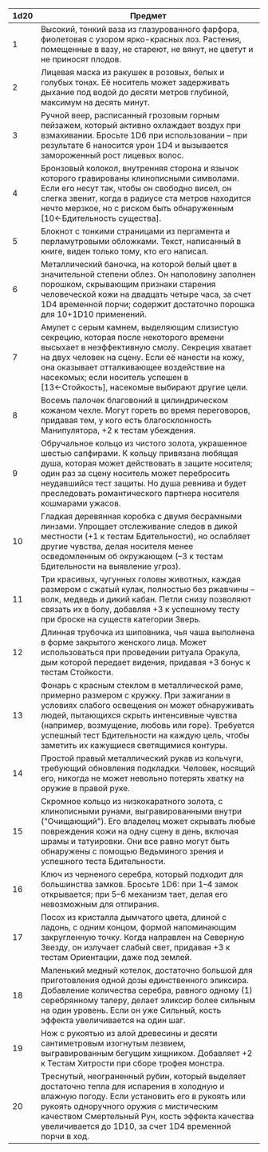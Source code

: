 | 1d20 | Предмет                                                                                                                                                                                                                                                                                                                                 |
| ---- | --------------------------------------------------------------------------------------------------------------------------------------------------------------------------------------------------------------------------------------------------------------------------------------------------------------------------------------- |
| 1    | Высокий, тонкий ваза из глазурованного фарфора, фиолетовая с узором ярко-красных лоз. Растения, помещенные в вазу, не стареют, не вянут, не цветут и не приносят плодов.                                                                                                                                                                |
| 2    | Лицевая маска из ракушек в розовых, белых и голубых тонах. Её носитель может задерживать дыхание под водой до десяти метров глубиной, максимум на десять минут.                                                                                                                                                                         |
| 3    | Ручной веер, расписанный грозовым горным пейзажем, который активно охлаждает воздух при взмахивании. Бросьте 1D6 при использовании – при результате 6 наносится урон 1D4 и вызывается замороженный рост лицевых волос.                                                                                                                  |
| 4    | Бронзовый колокол, внутренняя сторона и язычок которого гравированы клинописными символами. Если его несут так, чтобы он свободно висел, он слегка звенит, когда в радиусе ста метров находится нечто мерзкое, но с риском быть обнаруженным [10←Бдительность существа].                                                                |
| 5    | Блокнот с тонкими страницами из пергамента и перламутровыми обложками. Текст, написанный в книге, виден только тому, кто его написал.                                                                                                                                                                                                   |
| 6    | Металлический баночка, на которой белый цвет в значительной степени облез. Он наполовину заполнен порошком, скрывающим признаки старения человеческой кожи на двадцать четыре часа, за счет 1D4 временной порчи; содержит достаточно порошка для 10+1D10 применений.                                                                    |
| 7    | Амулет с серым камнем, выделяющим слизистую секрецию, которая после некоторого времени высыхает в неэффективную смолу. Секреция хватает на двух человек на сцену. Если её нанести на кожу, она оказывает отталкивающее воздействие на насекомых; если носитель успешен в [13←Стойкость], насекомые выбирают другие цели.                |
| 8    | Восемь палочек благовоний в цилиндрическом кожаном чехле. Могут гореть во время переговоров, придавая тем, у кого есть благосклонность Манипулятора, +2 к тестам убеждения.                                                                                                                                                             |
| 9    | Обручальное кольцо из чистого золота, украшенное шестью сапфирами. К кольцу привязана любящая душа, которая может действовать в защите носителя; один раз за сцену носитель может перебросить неудавшийся тест защиты. Но душа ревнива и будет преследовать романтического партнера носителя кошмарами ужасов.                          |
| 10   | Гладкая деревянная коробка с двумя бесрамными линзами. Упрощает отслеживание следов в дикой местности (+1 к тестам Бдительности), но ослабляет другие чувства, делая носителя менее осведомленным об окружающем (–3 к тестам Бдительности на выявление угроз).                                                                          |
| 11   | Три красивых, чугунных головы животных, каждая размером с сжатый кулак, полностью без ржавчины – волк, медведь и дикий кабан. Петли снизу позволяют связать их в болу, добавляя +3 к успешному тесту при броске на существ категории Зверь.                                                                                             |
| 12   | Длинная трубочка из шиповника, чья чаша выполнена в форме закрытого женского лица. Может использоваться при проведении ритуала Оракула, дым которой передает видения, придавая +3 бонус к тестам Стойкости.                                                                                                                             |
| 13   | Фонарь с красным стеклом в металлической раме, примерно размером с кружку. При зажигании в условиях слабого освещения он может обнаруживать людей, пытающихся скрыть интенсивные чувства (например, возмущение, любовь или горе). Требуется успешный тест Бдительности на каждую цель, чтобы заметить их кажущиеся светящимися контуры. |
| 14   | Простой правый металлический рукав из кольчуги, требующий обновления подкладки. Человек, носящий его, никогда не может невольно потерять хватку на оружие в правой руке.                                                                                                                                                                |
| 15   | Скромное кольцо из низкокаратного золота, с клинописными рунами, выгравированными внутри ("Очищающий"). Его владелец может скрывать любые повреждения кожи на одну сцену в день, включая шрамы и татуировки. Они все равно могут быть обнаружены с помощью Ведьминого зрения и успешного теста Бдительности.                            |
| 16   | Ключ из черненого серебра, который подходит для большинства замков. Бросьте 1D6: при 1–4 замок открывается; при 5–6 механизм тает, делая его невозможным для отпирания.                                                                                                                                                                 |
| 17   | Посох из кристалла дымчатого цвета, длиной с ладонь, с одним концом, формой напоминающим закругленную точку. Когда направлен на Северную Звезду, он излучает слабый свет, придавая +3 к тестам Ориентации, даже под землей.                                                                                                             |
| 18   | Маленький медный котелок, достаточно большой для приготовления одной дозы единственного эликсира. Добавление количества серебра, равного одному (1) серебрянному талеру, делает эликсир более сильным на один уровень. Если он уже Сильный, кость эффекта увеличивается на один шаг.                                                    |
| 19   | Нож с рукоятью из алой древесины и десяти сантиметровым изогнутым лезвием, выгравированным бегущим хищником. Добавляет +2 к Тестам Хитрости при сборе трофея монстра.                                                                                                                                                                   |
| 20   | Треснутый, неограненный рубин, который выделяет достаточно тепла для испарения в холодную и влажную погоду. Если установить его в рукоять или рукоять одноручного оружия с мистическим качеством Смертельный Рун, кость эффекта качества увеличивается до 1D10, за счет 1D4 временной порчи в ход.                                      |
